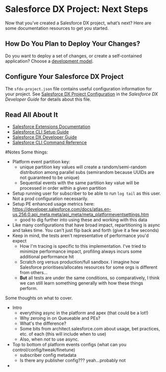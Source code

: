 # Salesforce DX Project: Next Steps

Now that you’ve created a Salesforce DX project, what’s next? Here are some documentation resources to get you started.

## How Do You Plan to Deploy Your Changes?

Do you want to deploy a set of changes, or create a self-contained application? Choose a [development model](https://developer.salesforce.com/tools/vscode/en/user-guide/development-models).

## Configure Your Salesforce DX Project

The `sfdx-project.json` file contains useful configuration information for your project. See [Salesforce DX Project Configuration](https://developer.salesforce.com/docs/atlas.en-us.sfdx_dev.meta/sfdx_dev/sfdx_dev_ws_config.htm) in the _Salesforce DX Developer Guide_ for details about this file.

## Read All About It

- [Salesforce Extensions Documentation](https://developer.salesforce.com/tools/vscode/)
- [Salesforce CLI Setup Guide](https://developer.salesforce.com/docs/atlas.en-us.sfdx_setup.meta/sfdx_setup/sfdx_setup_intro.htm)
- [Salesforce DX Developer Guide](https://developer.salesforce.com/docs/atlas.en-us.sfdx_dev.meta/sfdx_dev/sfdx_dev_intro.htm)
- [Salesforce CLI Command Reference](https://developer.salesforce.com/docs/atlas.en-us.sfdx_cli_reference.meta/sfdx_cli_reference/cli_reference.htm)

#Notes
Some things:

- Platform event partition key:
  - unique partition key values will create a random/semi-random distribution among parallel subs (semirandom because UUIDs are not guaranteed to be unique)
  - Sequential events with the same partition key value will be processed in order within a given partition
- Setup running user for subscriber to be able to run `log tail` as this user. Not a prod configuration necessarily.
- Setup PE enhanced usage metrics here: https://developer.salesforce.com/docs/atlas.en-us.256.0.api_meta.meta/api_meta/meta_platformeventsettings.htm
  - good to dig further into using these and working with this data
- Like many configurations that have broad impact, repartitioning is async and takes time. You can't just flip back and forth (give it a few seconds)
- Keep in mind, the tests aren't representative of performance you'd expect
  - How I'm tracing is specific to this implementation. I've tried to minimize performance impact, profiling always incurs some additional performance hit
  - Scratch org versus production/full sandbox. I imagine how Salesforce prioritises/allocates resources for some orgs is different from others...
  - **But** all tests are under the same conditions, so comparatively, I think we can still learn something generally with how these things perform.

Some thoughts on what to cover.

- Intro
  - everything async in the platform and apex (that could be a lot!)
  - Why zeroing in on Queueable and PEs?
  - What's the difference?
  - Some bits from architect.salesforce.com about usage, bet practices, etc. of each (this will include when to use)
  - Also, when _not_ to use async.
- Top to bottom of platform events configs (what can you control/config/tweak/finetune)
  - subscriber config metadata
  - Is there any publisher config??? yeah...probably not
-

